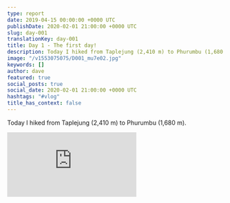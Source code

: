 ```yaml
---
type: report
date: 2019-04-15 00:00:00 +0000 UTC
publishDate: 2020-02-01 21:00:00 +0000 UTC
slug: day-001
translationKey: day-001
title: Day 1 - The first day!
description: Today I hiked from Taplejung (2,410 m) to Phurumbu (1,680 m).
image: "/v1553075075/D001_mu7e02.jpg"
keywords: []
author: dave
featured: true
social_posts: true
social_date: 2020-02-01 21:00:00 +0000 UTC
hashtags: "#vlog"
title_has_context: false
---
```


Today I hiked from Taplejung (2,410 m) to Phurumbu (1,680 m).

<iframe src="https://www.youtube.com/embed/M7EAxcwILRQ" frameborder="0" allow="accelerometer; autoplay; encrypted-media; gyroscope; picture-in-picture" allowfullscreen></iframe>

